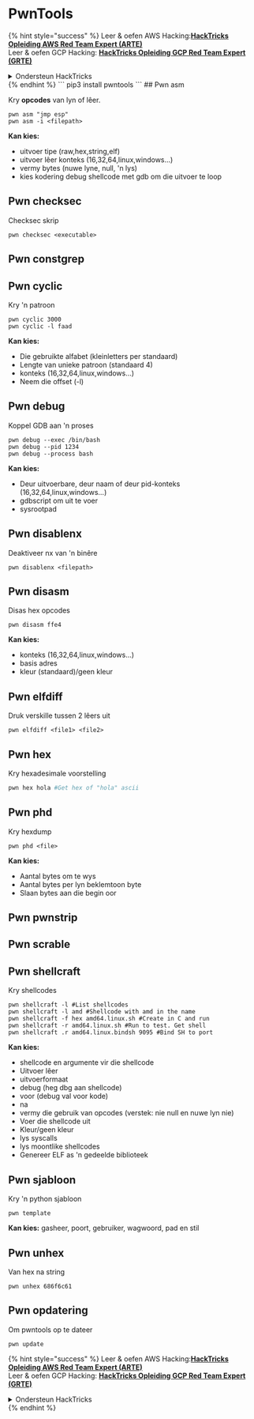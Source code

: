 # PwnTools

{% hint style="success" %}
Leer & oefen AWS Hacking:<img src="/.gitbook/assets/arte.png" alt="" data-size="line">[**HackTricks Opleiding AWS Red Team Expert (ARTE)**](https://training.hacktricks.xyz/courses/arte)<img src="/.gitbook/assets/arte.png" alt="" data-size="line">\
Leer & oefen GCP Hacking: <img src="/.gitbook/assets/grte.png" alt="" data-size="line">[**HackTricks Opleiding GCP Red Team Expert (GRTE)**<img src="/.gitbook/assets/grte.png" alt="" data-size="line">](https://training.hacktricks.xyz/courses/grte)

<details>

<summary>Ondersteun HackTricks</summary>

* Kyk na die [**subskripsie planne**](https://github.com/sponsors/carlospolop)!
* **Sluit aan by die** 💬 [**Discord groep**](https://discord.gg/hRep4RUj7f) of die [**telegram groep**](https://t.me/peass) of **volg** ons op **Twitter** 🐦 [**@hacktricks\_live**](https://twitter.com/hacktricks\_live)**.**
* **Deel hacking truuks deur PRs in te dien na die** [**HackTricks**](https://github.com/carlospolop/hacktricks) en [**HackTricks Cloud**](https://github.com/carlospolop/hacktricks-cloud) github repos.

</details>
{% endhint %}
```
pip3 install pwntools
```
## Pwn asm

Kry **opcodes** van lyn of lêer.
```
pwn asm "jmp esp"
pwn asm -i <filepath>
```
**Kan kies:**

* uitvoer tipe (raw,hex,string,elf)
* uitvoer lêer konteks (16,32,64,linux,windows...)
* vermy bytes (nuwe lyne, null, 'n lys)
* kies kodering debug shellcode met gdb om die uitvoer te loop

## **Pwn checksec**

Checksec skrip
```
pwn checksec <executable>
```
## Pwn constgrep

## Pwn cyclic

Kry 'n patroon
```
pwn cyclic 3000
pwn cyclic -l faad
```
**Kan kies:**

* Die gebruikte alfabet (kleinletters per standaard)
* Lengte van unieke patroon (standaard 4)
* konteks (16,32,64,linux,windows...)
* Neem die offset (-l)

## Pwn debug

Koppel GDB aan 'n proses
```
pwn debug --exec /bin/bash
pwn debug --pid 1234
pwn debug --process bash
```
**Kan kies:**

* Deur uitvoerbare, deur naam of deur pid-konteks (16,32,64,linux,windows...)
* gdbscript om uit te voer
* sysrootpad

## Pwn disablenx

Deaktiveer nx van 'n binêre
```
pwn disablenx <filepath>
```
## Pwn disasm

Disas hex opcodes
```
pwn disasm ffe4
```
**Kan kies:**

* konteks (16,32,64,linux,windows...)
* basis adres
* kleur (standaard)/geen kleur

## Pwn elfdiff

Druk verskille tussen 2 lêers uit
```
pwn elfdiff <file1> <file2>
```
## Pwn hex

Kry hexadesimale voorstelling
```bash
pwn hex hola #Get hex of "hola" ascii
```
## Pwn phd

Kry hexdump
```
pwn phd <file>
```
**Kan kies:**

* Aantal bytes om te wys
* Aantal bytes per lyn beklemtoon byte
* Slaan bytes aan die begin oor

## Pwn pwnstrip

## Pwn scrable

## Pwn shellcraft

Kry shellcodes
```
pwn shellcraft -l #List shellcodes
pwn shellcraft -l amd #Shellcode with amd in the name
pwn shellcraft -f hex amd64.linux.sh #Create in C and run
pwn shellcraft -r amd64.linux.sh #Run to test. Get shell
pwn shellcraft .r amd64.linux.bindsh 9095 #Bind SH to port
```
**Kan kies:**

* shellcode en argumente vir die shellcode
* Uitvoer lêer
* uitvoerformaat
* debug (heg dbg aan shellcode)
* voor (debug val voor kode)
* na
* vermy die gebruik van opcodes (verstek: nie null en nuwe lyn nie)
* Voer die shellcode uit
* Kleur/geen kleur
* lys syscalls
* lys moontlike shellcodes
* Genereer ELF as 'n gedeelde biblioteek

## Pwn sjabloon

Kry 'n python sjabloon
```
pwn template
```
**Kan kies:** gasheer, poort, gebruiker, wagwoord, pad en stil

## Pwn unhex

Van hex na string
```
pwn unhex 686f6c61
```
## Pwn opdatering

Om pwntools op te dateer
```
pwn update
```
{% hint style="success" %}
Leer & oefen AWS Hacking:<img src="/.gitbook/assets/arte.png" alt="" data-size="line">[**HackTricks Opleiding AWS Red Team Expert (ARTE)**](https://training.hacktricks.xyz/courses/arte)<img src="/.gitbook/assets/arte.png" alt="" data-size="line">\
Leer & oefen GCP Hacking: <img src="/.gitbook/assets/grte.png" alt="" data-size="line">[**HackTricks Opleiding GCP Red Team Expert (GRTE)**<img src="/.gitbook/assets/grte.png" alt="" data-size="line">](https://training.hacktricks.xyz/courses/grte)

<details>

<summary>Ondersteun HackTricks</summary>

* Kyk na die [**subskripsieplanne**](https://github.com/sponsors/carlospolop)!
* **Sluit aan by die** 💬 [**Discord-groep**](https://discord.gg/hRep4RUj7f) of die [**telegram-groep**](https://t.me/peass) of **volg** ons op **Twitter** 🐦 [**@hacktricks\_live**](https://twitter.com/hacktricks\_live)**.**
* **Deel hacking truuks deur PRs in te dien na die** [**HackTricks**](https://github.com/carlospolop/hacktricks) en [**HackTricks Cloud**](https://github.com/carlospolop/hacktricks-cloud) github repos.

</details>
{% endhint %}
